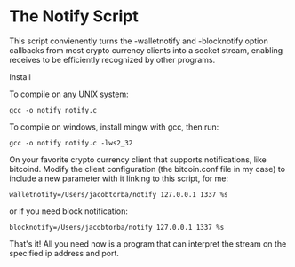 The Notify Script
=================

This script convienently turns the -walletnotify and -blocknotify option callbacks from most crypto currency clients into a socket stream, enabling receives to be efficiently recognized by other programs.

Install

To compile on any UNIX system:
```
gcc -o notify notify.c
```
To compile on windows, install mingw with gcc, then run:
```
gcc -o notify notify.c -lws2_32
```
On your favorite crypto currency client that supports notifications, like bitcoind. Modify the client configuration (the bitcoin.conf file in my case) to include a new parameter with it linking to this script, for me:

```
walletnotify=/Users/jacobtorba/notify 127.0.0.1 1337 %s
```
or if you need block notification:

```
blocknotify=/Users/jacobtorba/notify 127.0.0.1 1337 %s
```
That's it! All you need now is a program that can interpret the stream on the specified ip address and port.